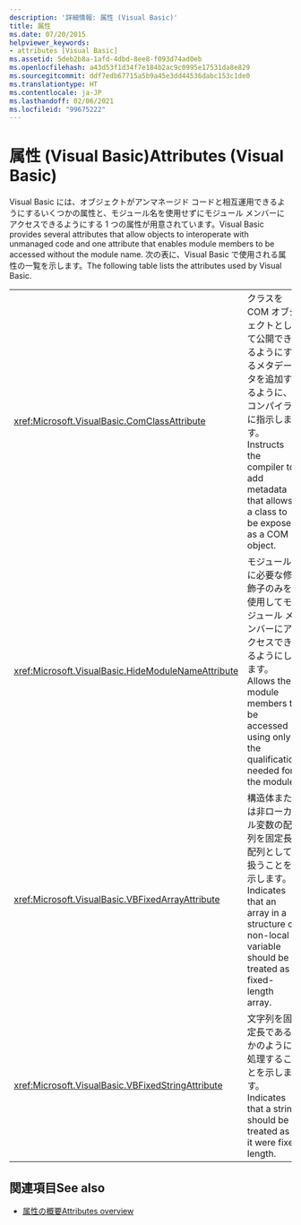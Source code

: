 ```yaml
---
description: '詳細情報: 属性 (Visual Basic)'
title: 属性
ms.date: 07/20/2015
helpviewer_keywords:
- attributes [Visual Basic]
ms.assetid: 5deb2b8a-1afd-4dbd-8ee8-f093d74ad0eb
ms.openlocfilehash: a43d53f1d34f7e184b2ac9c0995e17531da8e829
ms.sourcegitcommit: ddf7edb67715a5b9a45e3dd44536dabc153c1de0
ms.translationtype: HT
ms.contentlocale: ja-JP
ms.lasthandoff: 02/06/2021
ms.locfileid: "99675222"
---
```

# <a name="attributes-visual-basic"></a><span data-ttu-id="178a7-103">属性 (Visual Basic)</span><span class="sxs-lookup"><span data-stu-id="178a7-103">Attributes (Visual Basic)</span></span>

<span data-ttu-id="178a7-104">Visual Basic には、オブジェクトがアンマネージド コードと相互運用できるようにするいくつかの属性と、モジュール名を使用せずにモジュール メンバーにアクセスできるようにする 1 つの属性が用意されています。</span><span class="sxs-lookup"><span data-stu-id="178a7-104">Visual Basic provides several attributes that allow objects to interoperate with unmanaged code and one attribute that enables module members to be accessed without the module name.</span></span> <span data-ttu-id="178a7-105">次の表に、Visual Basic で使用される属性の一覧を示します。</span><span class="sxs-lookup"><span data-stu-id="178a7-105">The following table lists the attributes used by Visual Basic.</span></span>  
  
|||  
|---|---|  
|<xref:Microsoft.VisualBasic.ComClassAttribute>|<span data-ttu-id="178a7-106">クラスを COM オブジェクトとして公開できるようにするメタデータを追加するように、コンパイラに指示します。</span><span class="sxs-lookup"><span data-stu-id="178a7-106">Instructs the compiler to add metadata that allows a class to be exposed as a COM object.</span></span>|
|<xref:Microsoft.VisualBasic.HideModuleNameAttribute>|<span data-ttu-id="178a7-107">モジュールに必要な修飾子のみを使用してモジュール メンバーにアクセスできるようにします。</span><span class="sxs-lookup"><span data-stu-id="178a7-107">Allows the module members to be accessed using only the qualification needed for the module.</span></span>|
|<xref:Microsoft.VisualBasic.VBFixedArrayAttribute>|<span data-ttu-id="178a7-108">構造体または非ローカル変数の配列を固定長配列として扱うことを示します。</span><span class="sxs-lookup"><span data-stu-id="178a7-108">Indicates that an array in a structure or non-local variable should be treated as a fixed-length array.</span></span>|
|<xref:Microsoft.VisualBasic.VBFixedStringAttribute>|<span data-ttu-id="178a7-109">文字列を固定長であるかのように処理することを示します。</span><span class="sxs-lookup"><span data-stu-id="178a7-109">Indicates that a string should be treated as if it were fixed length.</span></span>|
  
## <a name="see-also"></a><span data-ttu-id="178a7-110">関連項目</span><span class="sxs-lookup"><span data-stu-id="178a7-110">See also</span></span>

- [<span data-ttu-id="178a7-111">属性の概要</span><span class="sxs-lookup"><span data-stu-id="178a7-111">Attributes overview</span></span>](../programming-guide/concepts/attributes/index.md)

